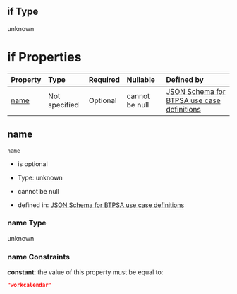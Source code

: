 ## if Type

unknown

# if Properties

| Property      | Type          | Required | Nullable       | Defined by                                                                                                                                                                                                          |
| :------------ | :------------ | :------- | :------------- | :------------------------------------------------------------------------------------------------------------------------------------------------------------------------------------------------------------------ |
| [name](#name) | Not specified | Optional | cannot be null | [JSON Schema for BTPSA use case definitions](btpsa-usecase-properties-services-items-allof-1-then-allof-121-if-properties-name.md "undefined#/properties/services/items/allOf/1/then/allOf/121/if/properties/name") |

## name



`name`

*   is optional

*   Type: unknown

*   cannot be null

*   defined in: [JSON Schema for BTPSA use case definitions](btpsa-usecase-properties-services-items-allof-1-then-allof-121-if-properties-name.md "undefined#/properties/services/items/allOf/1/then/allOf/121/if/properties/name")

### name Type

unknown

### name Constraints

**constant**: the value of this property must be equal to:

```json
"workcalendar"
```
